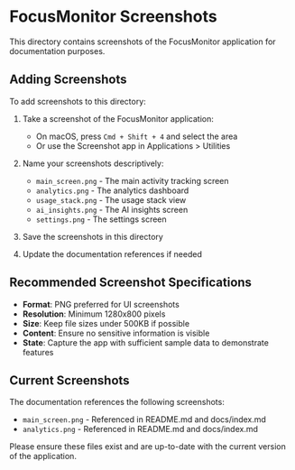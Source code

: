 # FocusMonitor Screenshots

This directory contains screenshots of the FocusMonitor application for documentation purposes.

## Adding Screenshots

To add screenshots to this directory:

1. Take a screenshot of the FocusMonitor application:
   - On macOS, press `Cmd + Shift + 4` and select the area
   - Or use the Screenshot app in Applications > Utilities

2. Name your screenshots descriptively:
   - `main_screen.png` - The main activity tracking screen
   - `analytics.png` - The analytics dashboard
   - `usage_stack.png` - The usage stack view
   - `ai_insights.png` - The AI insights screen
   - `settings.png` - The settings screen

3. Save the screenshots in this directory

4. Update the documentation references if needed

## Recommended Screenshot Specifications

- **Format**: PNG preferred for UI screenshots
- **Resolution**: Minimum 1280x800 pixels
- **Size**: Keep file sizes under 500KB if possible
- **Content**: Ensure no sensitive information is visible
- **State**: Capture the app with sufficient sample data to demonstrate features

## Current Screenshots

The documentation references the following screenshots:

- `main_screen.png` - Referenced in README.md and docs/index.md
- `analytics.png` - Referenced in README.md and docs/index.md

Please ensure these files exist and are up-to-date with the current version of the application.
